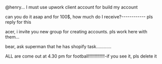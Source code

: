 @henry... I must use upwork client account for build my account

can you do it asap and for 100$,  how much do I receive?------------ pls reply for this

acer, i invite you new group for creating accounts. pls work here with them...

bear, ask superman that he has shopify task............

ALL are come out at 4.30 pm for football!!!!!!!!!!!!!-if you see it, pls delete it


